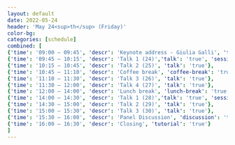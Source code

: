 ```yaml
---
layout: default
date: 2022-05-24
header: 'May 24<sup>th</sup> (Friday)'
color-bg: 
categories: [schedule]
combined: [
{'time': '09:00 – 09:45', 'descr': 'Keynote address - Giulia Galli', 'talk': 'true'},
{'time': '09:45 – 10:15', 'descr': 'Talk 1 (24)','talk': 'true', 'session': 'Session 10 (Title: TBA, Chair:)'},
{'time': '10:15 – 10:45', 'descr': 'Talk 2 (25)', 'talk': 'true'},
{'time': '10:45 – 11:10', 'descr': 'Coffee break', 'coffee-break': 'true'},
{'time': '11:10 – 11:30', 'descr': 'Talk 3 (26)', 'talk': 'true'},
{'time': '11:30 – 12:00', 'descr': 'Talk 4 (27)', 'talk': 'true'},
{'time': '12:00 – 14:00', 'descr': 'Lunch break', 'lunch-break': 'true'},
{'time': '14:00 – 14:30', 'descr': 'Talk 1 (28)','talk': 'true', 'session': 'Session 11 (Title: TBA, Chair:)'},
{'time': '14:30 – 15:00', 'descr': 'Talk 2 (29)', 'talk': 'true'},
{'time': '15:00 – 15:30', 'descr': 'Talk 3 (30)', 'talk': 'true'},
{'time': '15:30 – 16:00', 'descr': 'Panel Discussion', 'discussion': 'true'},
{'time': '16:00 – 16:30', 'descr': 'Closing', 'tutorial': 'true'}
]
---
```

